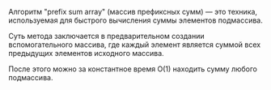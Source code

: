 Алгоритм "prefix sum array" (массив префиксных сумм) — это техника, используемая для быстрого вычисления суммы элементов подмассива. 

Суть метода заключается в предварительном создании вспомогательного массива, где каждый элемент является суммой всех предыдущих элементов исходного массива. 

После этого можно за константное время O(1) находить сумму любого подмассива.